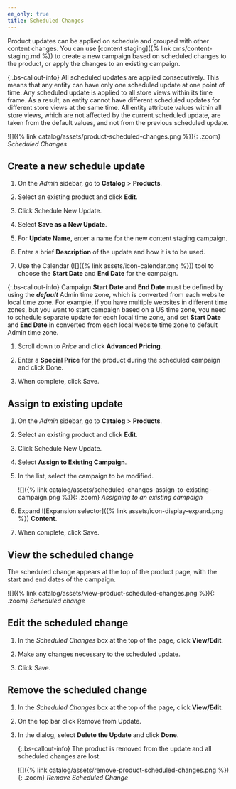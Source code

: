 ```yaml
---
ee_only: true
title: Scheduled Changes
---
```


Product updates can be applied on schedule and grouped with other content changes. You can use [content staging]({% link cms/content-staging.md %}) to create a new campaign based on scheduled changes to the product, or apply the changes to an existing campaign.

{:.bs-callout-info}
All scheduled updates are applied consecutively. This means that any entity can have only one scheduled update at one point of time. Any scheduled update is applied to all store views within its time frame. As a result, an entity cannot have different scheduled updates for different store views at the same time. All entity attribute values within all store views, which are not affected by the current scheduled update, are taken from the default values, and not from the previous scheduled update.

![]({% link catalog/assets/product-scheduled-changes.png %}){: .zoom}
_Scheduled Changes_

## Create a new schedule update

1. On the _Admin_ sidebar, go to **Catalog** > **Products**.

1. Select an existing product and click **Edit**.

1. Click <span class="btn">Schedule New Update</span>.

1. Select **Save as a New Update**.

1. For **Update Name**, enter a name for the new content staging campaign.

1. Enter a brief **Description** of the update and how it is to be used.

1. Use the Calendar (![]({% link assets/icon-calendar.png %})) tool to choose the **Start Date** and **End Date** for the campaign.

{:.bs-callout-info}
Campaign **Start Date** and **End Date** must be defined by using the **_default_** Admin time zone, which is converted from each website local time zone. For example, if you have multiple websites in different time zones, but you want to start campaign based on a US time zone, you need to schedule separate update for each local time zone, and set **Start Date** and **End Date** in converted from each local website time zone to default Admin time zone.

1. Scroll down to _Price_ and click **Advanced Pricing**.

1. Enter a **Special Price** for the product during the scheduled campaign and click <span class="btn">Done</span>.

1. When complete, click <span class="btn">Save</span>.

## Assign to existing update

1. On the _Admin_ sidebar, go to **Catalog** > **Products**.

1. Select an existing product and click **Edit**.

1. Click <span class="btn">Schedule New Update</span>.

1. Select **Assign to Existing Campaign**.

1. In the list, select the campaign to be modified.

   ![]({% link catalog/assets/scheduled-changes-assign-to-existing-campaign.png %}){: .zoom}
   _Assigning to an existing campaign_

1. Expand ![Expansion selector]({% link assets/icon-display-expand.png %}) **Content**.

1. When complete, click <span class="btn">Save</span>.

## View the scheduled change

The scheduled change appears at the top of the product page, with the start and end dates of the campaign.

![]({% link catalog/assets/view-product-scheduled-changes.png %}){: .zoom}
_Scheduled change_

## Edit the scheduled change

1. In the _Scheduled Changes_ box at the top of the page, click **View/Edit**.

1. Make any changes necessary to the scheduled update.

1. Click <span class="btn">Save</span>.

## Remove the scheduled change

1. In the _Scheduled Changes_ box at the top of the page, click **View/Edit**.

1. On the top bar click <span class="btn">Remove from Update</span>.

1. In the dialog, select **Delete the Update** and click **Done**.

   {:.bs-callout-info}
   The product is removed from the update and all scheduled changes are lost.

   ![]({% link catalog/assets/remove-product-scheduled-changes.png %}){: .zoom}
   _Remove Scheduled Change_
